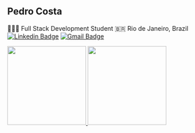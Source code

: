 ## Pedro Costa

🧑🏾‍💻 Full Stack Development Student
🇧🇷 Rio de Janeiro, Brazil 
[![Linkedin Badge](https://img.shields.io/badge/-Pedro%20Costa-4287f5?style=flat-square&logo=Linkedin&logoColor=white&link=https://www.linkedin.com/in/diego-schell-fernandes/)](https://www.linkedin.com/in/phmc99/) [![Gmail Badge](https://img.shields.io/badge/-Gmail-4287f5?style=flat-square&logo=Gmail&logoColor=white&link=mailto:pedrogks@gmail.com)](mailto:pedrogks@gmail.com)

<div>

<a  href="https://github.com/phmc99">

<img  height="180em"  src="https://github-readme-stats.vercel.app/api?username=phmc99&show_icons=true&theme=radical&include_all_commits=true&count_private=true">

<img  height="180em"  src="https://github-readme-stats.vercel.app/api/top-langs/?username=phmc99&layout=compact&langs_count=8&theme=radical">

</div>


